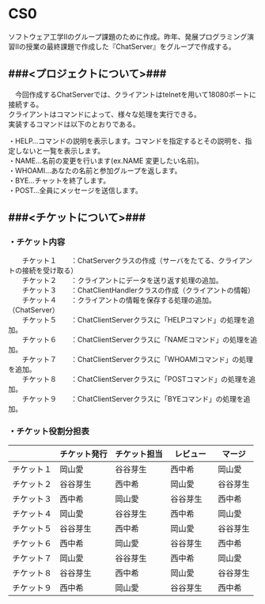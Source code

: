 # CS0  
  
ソフトウェア工学Ⅱのグループ課題のために作成。昨年、発展プログラミング演習Ⅱの授業の最終課題で作成した『ChatServer』をグループで作成する。

###<プロジェクトについて>###
-------------------------
　今回作成するChatServerでは、クライアントはtelnetを用いて18080ポートに接続する。  
クライアントはコマンドによって、様々な処理を実行できる。  
実装するコマンドは以下のとおりである。  
  
・HELP…コマンドの説明を表示します。コマンドを指定するとその説明を、指定しないと一覧を表示します。  
・NAME…名前の変更を行います(ex.NAME 変更したい名前)。  
・WHOAMI…あなたの名前と参加グループを返します。  
・BYE…チャットを終了します。  
・POST…全員にメッセージを送信します。  

###<チケットについて>###
-------------------------
### ・チケット内容 ###
　　チケット１　　：ChatServerクラスの作成（サーバをたてる、クライアントの接続を受け取る）  
　　チケット２　　：クライアントにデータを送り返す処理の追加。  
　　チケット３　　：ChatClientHandlerクラスの作成（クライアントの情報）  
　　チケット４　　：クライアントの情報を保存する処理の追加。（ChatServer）  
　　チケット５　　：ChatClientServerクラスに「HELPコマンド」の処理を追加。  
　　チケット６　　：ChatClientServerクラスに「NAMEコマンド」の処理を追加。  
　　チケット７　　：ChatClientServerクラスに「WHOAMIコマンド」の処理を追加。  
　　チケット８　　：ChatClientServerクラスに「POSTコマンド」の処理を追加。  
　　チケット９　　：ChatClientServerクラスに「BYEコマンド」の処理を追加。  

### ・チケット役割分担表 ###

|            | チケット発行 | チケット担当  | レビュー　| マージ  |
|------------|------------|-------------|---------|--------|
| チケット１   |  岡山愛     |  谷谷芽生    | 西中希   | 岡山愛　 |
| チケット２   |  谷谷芽生   |  西中希      | 岡山愛　 | 谷谷芽生 |
| チケット３   |  西中希     |  岡山愛　    | 谷谷芽生 | 西中希   |  
| チケット４   |  岡山愛     |  谷谷芽生    | 西中希   | 岡山愛　 |
| チケット５   |  谷谷芽生   |  西中希      | 岡山愛　 | 谷谷芽生 |
| チケット６   |  西中希     |  岡山愛　    | 谷谷芽生 | 西中希   | 
| チケット７   |  岡山愛     |  谷谷芽生    | 西中希   | 岡山愛　 |
| チケット８   |  谷谷芽生   |  西中希      | 岡山愛　 | 谷谷芽生 |
| チケット９   |  西中希     |  岡山愛　    | 谷谷芽生 | 西中希   | 
